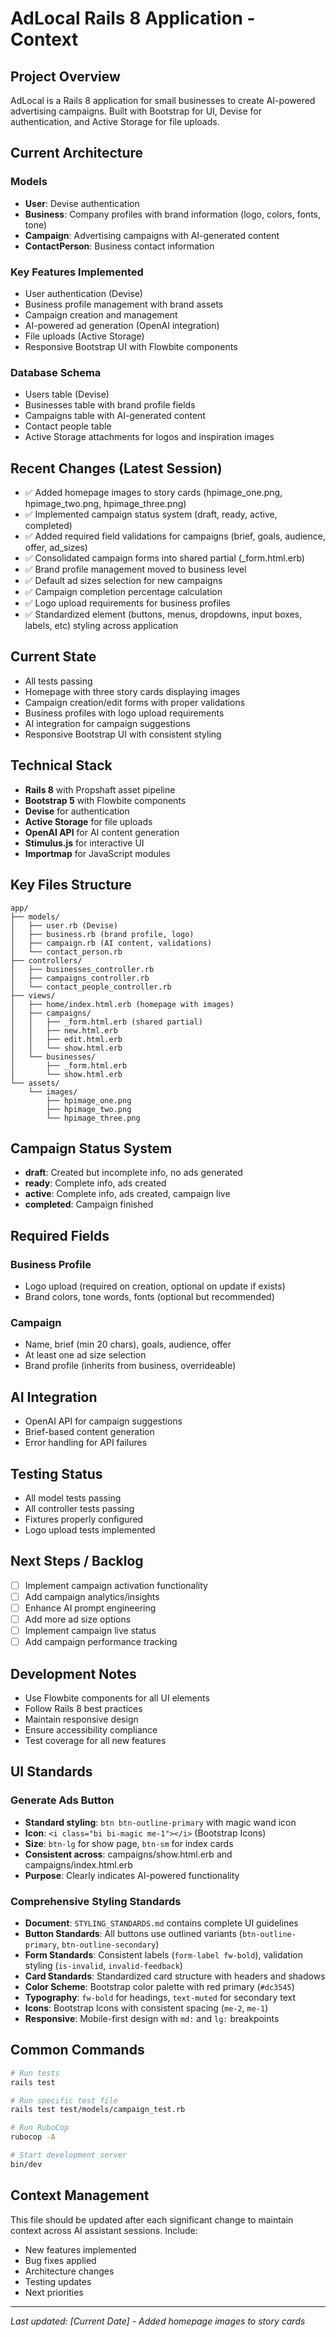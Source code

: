 # AdLocal Rails 8 Application - Context

## Project Overview
AdLocal is a Rails 8 application for small businesses to create AI-powered advertising campaigns. Built with Bootstrap for UI, Devise for authentication, and Active Storage for file uploads.

## Current Architecture

### Models
- **User**: Devise authentication
- **Business**: Company profiles with brand information (logo, colors, fonts, tone)
- **Campaign**: Advertising campaigns with AI-generated content
- **ContactPerson**: Business contact information

### Key Features Implemented
- User authentication (Devise)
- Business profile management with brand assets
- Campaign creation and management
- AI-powered ad generation (OpenAI integration)
- File uploads (Active Storage)
- Responsive Bootstrap UI with Flowbite components

### Database Schema
- Users table (Devise)
- Businesses table with brand profile fields
- Campaigns table with AI-generated content
- Contact people table
- Active Storage attachments for logos and inspiration images

## Recent Changes (Latest Session)
- ✅ Added homepage images to story cards (hpimage_one.png, hpimage_two.png, hpimage_three.png)
- ✅ Implemented campaign status system (draft, ready, active, completed)
- ✅ Added required field validations for campaigns (brief, goals, audience, offer, ad_sizes)
- ✅ Consolidated campaign forms into shared partial (_form.html.erb)
- ✅ Brand profile management moved to business level
- ✅ Default ad sizes selection for new campaigns
- ✅ Campaign completion percentage calculation
- ✅ Logo upload requirements for business profiles
- ✅ Standardized element (buttons, menus, dropdowns, input boxes, labels, etc) styling across application

## Current State
- All tests passing
- Homepage with three story cards displaying images
- Campaign creation/edit forms with proper validations
- Business profiles with logo upload requirements
- AI integration for campaign suggestions
- Responsive Bootstrap UI with consistent styling

## Technical Stack
- **Rails 8** with Propshaft asset pipeline
- **Bootstrap 5** with Flowbite components
- **Devise** for authentication
- **Active Storage** for file uploads
- **OpenAI API** for AI content generation
- **Stimulus.js** for interactive UI
- **Importmap** for JavaScript modules

## Key Files Structure
```
app/
├── models/
│   ├── user.rb (Devise)
│   ├── business.rb (brand profile, logo)
│   ├── campaign.rb (AI content, validations)
│   └── contact_person.rb
├── controllers/
│   ├── businesses_controller.rb
│   ├── campaigns_controller.rb
│   └── contact_people_controller.rb
├── views/
│   ├── home/index.html.erb (homepage with images)
│   ├── campaigns/
│   │   ├── _form.html.erb (shared partial)
│   │   ├── new.html.erb
│   │   ├── edit.html.erb
│   │   └── show.html.erb
│   └── businesses/
│       ├── _form.html.erb
│       └── show.html.erb
└── assets/
    └── images/
        ├── hpimage_one.png
        ├── hpimage_two.png
        └── hpimage_three.png
```

## Campaign Status System
- **draft**: Created but incomplete info, no ads generated
- **ready**: Complete info, ads created
- **active**: Complete info, ads created, campaign live
- **completed**: Campaign finished

## Required Fields
### Business Profile
- Logo upload (required on creation, optional on update if exists)
- Brand colors, tone words, fonts (optional but recommended)

### Campaign
- Name, brief (min 20 chars), goals, audience, offer
- At least one ad size selection
- Brand profile (inherits from business, overrideable)

## AI Integration
- OpenAI API for campaign suggestions
- Brief-based content generation
- Error handling for API failures

## Testing Status
- All model tests passing
- All controller tests passing
- Fixtures properly configured
- Logo upload tests implemented

## Next Steps / Backlog
- [ ] Implement campaign activation functionality
- [ ] Add campaign analytics/insights
- [ ] Enhance AI prompt engineering
- [ ] Add more ad size options
- [ ] Implement campaign live status
- [ ] Add campaign performance tracking

## Development Notes
- Use Flowbite components for all UI elements
- Follow Rails 8 best practices
- Maintain responsive design
- Ensure accessibility compliance
- Test coverage for all new features

## UI Standards
### Generate Ads Button
- **Standard styling**: `btn btn-outline-primary` with magic wand icon
- **Icon**: `<i class="bi bi-magic me-1"></i>` (Bootstrap Icons)
- **Size**: `btn-lg` for show page, `btn-sm` for index cards
- **Consistent across**: campaigns/show.html.erb and campaigns/index.html.erb
- **Purpose**: Clearly indicates AI-powered functionality

### Comprehensive Styling Standards
- **Document**: `STYLING_STANDARDS.md` contains complete UI guidelines
- **Button Standards**: All buttons use outlined variants (`btn-outline-primary`, `btn-outline-secondary`)
- **Form Standards**: Consistent labels (`form-label fw-bold`), validation styling (`is-invalid`, `invalid-feedback`)
- **Card Standards**: Standardized card structure with headers and shadows
- **Color Scheme**: Bootstrap color palette with red primary (`#dc3545`)
- **Typography**: `fw-bold` for headings, `text-muted` for secondary text
- **Icons**: Bootstrap Icons with consistent spacing (`me-2`, `me-1`)
- **Responsive**: Mobile-first design with `md:` and `lg:` breakpoints

## Common Commands
```bash
# Run tests
rails test

# Run specific test file
rails test test/models/campaign_test.rb

# Run RuboCop
rubocop -A

# Start development server
bin/dev
```

## Context Management
This file should be updated after each significant change to maintain context across AI assistant sessions. Include:
- New features implemented
- Bug fixes applied
- Architecture changes
- Testing updates
- Next priorities

---
*Last updated: [Current Date] - Added homepage images to story cards*

